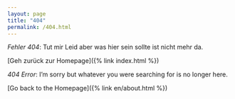 ```yaml
---
layout: page
title: "404" 
permalink: /404.html
---
```


*Fehler 404*: Tut mir Leid aber was hier sein sollte ist nicht mehr da.

[Geh zurück zur Homepage]({% link index.html %})

*404 Error*: I’m sorry but whatever you were searching for is no longer here.

[Go back to the Homepage]({% link en/about.html %})